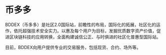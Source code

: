 # 币多多

BDDEX（币多多）是社区2.0国际站，前瞻性的布局，国际化的拓展，社区化的运作，依托超强技术安全实力。以惠及每个用户为目标，发掘优质数字资产价值，促进区块链科技的应用转换，全面构建诚信公正、与时俱进的社区化普惠型国际站。

目前，BDDEX向用户提供专业的交易服务，包括现货、合约、场外等。
